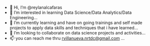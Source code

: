 - 👋 Hi, I’m @reylanalcafaras
- 👀 I’m interested in learning Data Science/Data Analytics/Data Engineering...
- 🌱 I’m currently learning and have on going trainings and self made projects to apply data skills and techniques that i have learned...
- 💞️ I’m looking to collaborate on data science projects and activities...
- 📫 you can reach me thru rvillanueva.nrtdc@gmail.com ...

<!---
reylanalcafaras/reylanalcafaras is a ✨ special ✨ repository because its `README.md` (this file) appears on your GitHub profile.
You can click the Preview link to take a look at your changes.
--->
